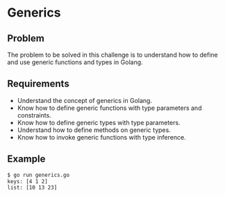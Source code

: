 # Generics

## Problem

The problem to be solved in this challenge is to understand how to define and use generic functions and types in Golang.

## Requirements

- Understand the concept of generics in Golang.
- Know how to define generic functions with type parameters and constraints.
- Know how to define generic types with type parameters.
- Understand how to define methods on generic types.
- Know how to invoke generic functions with type inference.

## Example

```sh
$ go run generics.go
keys: [4 1 2]
list: [10 13 23]

```